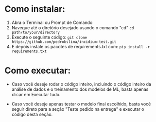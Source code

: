 # Como instalar:
1. Abra o Terminal ou Prompt de Comando
2. Navegue até o diretório desejado usando o comando "cd"
    ```cd path/to/your/directory```
3. Execute o seguinte código:
    ```git clone https://github.com/pedrobslima/incidium-test.git```
4. E depois instale os pacotes de requirements.txt com:
    ```pip install -r requirements.txt```

# Como executar:

- Caso você deseje rodar o código inteiro, incluindo o código inteiro da análise de dados e o treinamento dos modelos de ML, basta apenas clicar em Executar tudo.

- Caso você deseje apenas testar o modelo final escolhido, basta você seguir direto para a seção "Teste pedido na entrega" e executar o código desta seção.